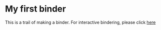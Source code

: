 # My first binder

This is a trail of making a binder.
For interactive bindering, please click [here](https://hub.gke2.mybinder.org/user/whitelightning4-my-first-binder-agzxi3zb/lab/workspaces/auto-f)

